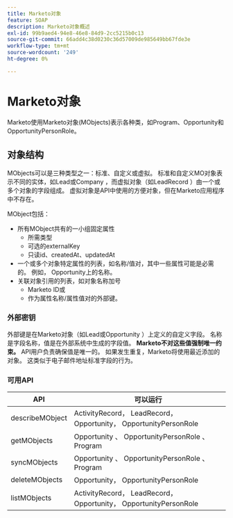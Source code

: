 ```yaml
---
title: Marketo对象
feature: SOAP
description: Marketo对象概述
exl-id: 99b9aed4-94e8-46e8-84d9-2cc5215b0c13
source-git-commit: 66add4c38d0230c36d57009de985649bb67fde3e
workflow-type: tm+mt
source-wordcount: '249'
ht-degree: 0%

---
```


# Marketo对象

Marketo使用Marketo对象(MObjects)表示各种类，如Program、Opportunity和OpportunityPersonRole。

## 对象结构

MObjects可以是三种类型之一：标准、自定义或虚拟。 标准和自定义MO对象表示不同的实体，如Lead或Company ，而虚拟对象（如LeadRecord ）由一个或多个对象的字段组成。 虚拟对象是API中使用的方便对象，但在Marketo应用程序中不存在。

MObject包括：

- 所有MObject共有的一小组固定属性
   - 所需类型
   - 可选的externalKey
   - 只读id、createdAt、updatedAt
- 一个或多个对象特定属性的列表，如名称/值对，其中一些属性可能是必需的。 例如， Opportunity上的名称。
- 关联对象引用的列表，如对象名称加号
   - Marketo ID或
   - 作为属性名称/属性值对的外部键。

### 外部密钥

外部键是在Marketo对象（如Lead或Opportunity ）上定义的自定义字段。 名称是字段名称，值是在外部系统中生成的字段值。 **Marketo不对这些值强制唯一约束。** API用户负责确保值是唯一的。 如果发生重复，Marketo将使用最近添加的对象。 这类似于电子邮件地址标准字段的行为。

### 可用API

| API | 可以运行 |
|---|---|
| describeMObject | ActivityRecord， LeadRecord， Opportunity， OpportunityPersonRole |
| getMObjects | Opportunity 、 OpportunityPersonRole 、 Program |
| syncMObjects | Opportunity 、 OpportunityPersonRole 、 Program |
| deleteMObjects | Opportunity， OpportunityPersonRole |
| listMObjects | ActivityRecord， LeadRecord， Opportunity， OpportunityPersonRole |
